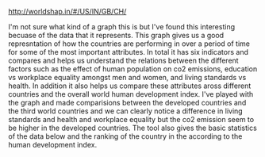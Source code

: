 http://worldshap.in/#/US/IN/GB/CH/

I'm not sure what kind of a graph this is but I've found this interesting 
becuase of the data that it represents. 
This graph gives us a good represntation of how the countries are performing in 
over a period of time for some of the most important attributes. 
In total it has six indicators and compares and helps us understand the relations 
between the different factors such as the effect of human population on co2 emissions,
education vs workplace equality amongst men and women, and living standards vs health.
In addition it also helps us compare these attributes aross different countries and 
the overall world human development index. 
I've played with the graph and made comparisions between the developed countries and
the third world countries and we can clearly notice a difference in living standards and
health and workplace equality but the co2 emission seem to be higher in the developed 
countries. 
The tool also gives the basic statistics of the data below and the ranking of the country
in the according to the human development index. 
